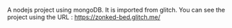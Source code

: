 A nodejs project using mongoDB. It is imported from glitch. 
You can see the project using the URL : https://zonked-bed.glitch.me/
